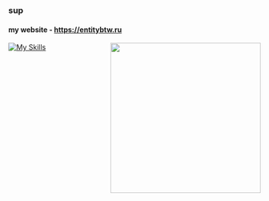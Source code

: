 ### sup
#### my website - https://entitybtw.ru

[![My Skills](https://skillicons.dev/icons?i=py,html,css,linux,ps,ae)](https://entitybtw.ru)
    <a href="https://limppumpo.entitybtw.ru">
        <img src="https://i.imgur.com/90S5TXZ.png" width="300" align="right" />
    </a>
